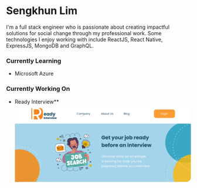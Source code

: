 # Sengkhun Lim
I'm a full stack engineer who is passionate about creating impactful solutions for social change through my professional work. Some technologies I enjoy working with include ReactJS, React Native, ExpressJS, MongoDB and GraphQL.

### Currently Learning
- Microsoft Azure

### Currently Working On
- Ready Interview**
[![Ready Interview](https://github.com/sengkhun/sengkhun/blob/main/bannerReadyInterview.jpg)](https://github.com/sengkhun/ready-interview.git)
